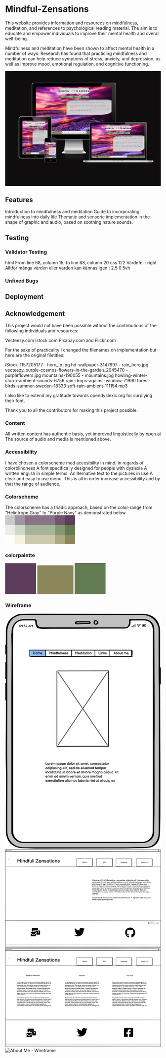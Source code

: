 # Mindful-Zensations


This website provides information and resources on mindfulness, meditation, and references to psychological reading material. The aim is to educate and empower individuals to improve their mental health and overall well-being.

Mindfulness and meditation have been shown to affect mental health in a number of ways. Research has found that practicing mindfulness and meditation can help reduce symptoms of stress, anxiety, and depression, as well as improve mood, emotional regulation, and cognitive functioning.


<img src="https://github.com/hypergeek-dev/Mindful-Zensations/blob/e851bbb9a07c555a3046a470207daa649dd3494f/assets/Wireframe/Visual-site.jpg" alt="website">

## Features 

Introduction to mindfulness and meditation
Guide to incorporating mindfulness into daily life
Thematic and sensoric implementation in the shape of graphic and audio, based on soothing nature sounds.

 

## Testing 



### Validator Testing 
html From line 68, column 15; to line 68, column 20
css 122		Värdefel : right Alltför många värden eller värden kan kännas igen : 2.5 0.5vh



### Unfixed Bugs



## Deployment



## Acknowledgement

This project would not have been possible without the contributions of the following individuals and resources:

Vecteezy.com
Istock.com
Pixabay.com
and Flickr.com

For the sake of practicality I changed the filenames on implementation but here are the original filetitles:

iStock-1157205177 - hero_lp.jpg
hd-wallpaper-3147697 - rain_hero.jpg
vecteezy_purple-cosmos-flowers-in-the-garden_2045470 - purpleflowers.jpg
mountains-190055 - mountains.jpg
howling-winter-storm-ambient-sounds-6756
rain-drops-against-window-71990
forest-birds-summer-sweden-18333
soft-rain-ambient-111154.mp3

I also like to extend my gratitude towards
opendyslexic.org for surplying their font.


Thank you to all the contributors for making this project possible.


### Content 

All written content has authentic basis, yet improved linguistically by open.ai
The source of audio and media is mentioned above.

### Accessibility

I have chosen a colorscheme med accesibility in mind, in regards of colorblindness
A font specifically designed for people with dyslexia
A written english in simple terms.
An lternative text to the pictures in use
A clear and easy to use menu.
This is all in order increase accessibility and by that the range of audience.

### Colorscheme

The colorscheme has a triadic approach, based on the color-range from "Heliotrope Gray" to "Purple Navy" as demonstrated below.
<img src="https://github.com/hypergeek-dev/Mindful-Zensations/blob/e851bbb9a07c555a3046a470207daa649dd3494f/assets/Wireframe/colorscheme.jpg" alt="Colorscheme">

### colorpalette

<img src="https://github.com/hypergeek-dev/Mindful-Zensations/blob/6e29b42de9a730897edf4889bf49ea4c2a11c835/assets/Wireframe/5c3d5b.jpg" alt="Color1">
<img src="https://github.com/hypergeek-dev/Mindful-Zensations/blob/6e29b42de9a730897edf4889bf49ea4c2a11c835/assets/Wireframe/8B875b.jpg" alt="Color2">
<img src="https://github.com/hypergeek-dev/Mindful-Zensations/blob/6e29b42de9a730897edf4889bf49ea4c2a11c835/assets/Wireframe/637b51.jpg" alt="Color3">

### Wireframe

<img src="https://github.com/hypergeek-dev/Mindful-Zensations/blob/e851bbb9a07c555a3046a470207daa649dd3494f/assets/Wireframe/Phone.png" alt="Phone - Wireframe">
<img src="https://github.com/hypergeek-dev/Mindful-Zensations/blob/e851bbb9a07c555a3046a470207daa649dd3494f/assets/Wireframe/Landing page.png" alt="Landing page - Wireframe">
<img src="https://github.com/hypergeek-dev/Mindful-Zensations/blob/e851bbb9a07c555a3046a470207daa649dd3494f/assets/Wireframe/Info.png" alt="Info - Wireframe">
<img src="https://github.com/hypergeek-dev/Mindful-Zensations/blob/e851bbb9a07c555a3046a470207daa649dd3494f/assets/Wireframe/AboutMe.png" alt="About Me - Wireframe">

